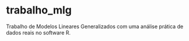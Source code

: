 # trabalho_mlg
Trabalho de Modelos Lineares Generalizados com uma análise prática de dados reais no software R. 
